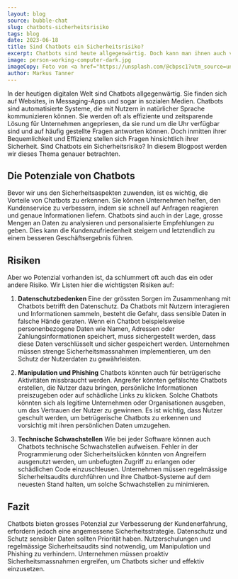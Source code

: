```yaml
---
layout: blog
source: bubble-chat
slug: chatbots-sicherheitsrisiko
tags: blog
date: 2023-06-18
title: Sind Chatbots ein Sicherheitsrisiko? 
excerpt: Chatbots sind heute allgegenwärtig. Doch kann man ihnen auch vertrauen? Dies ist eine kritische Betrachtung der Potenziale und Risiken von Chatbots.
image: person-working-computer-dark.jpg
imageCopy: Foto von <a href="https://unsplash.com/@cbpsc1?utm_source=unsplash&utm_medium=referral&utm_content=creditCopyText">Clint Patterson</a> auf <a href="https://unsplash.com/de/fotos/dYEuFB8KQJk?utm_source=unsplash&utm_medium=referral&utm_content=creditCopyText">Unsplash</a>
author: Markus Tanner
---
```


In der heutigen digitalen Welt sind Chatbots allgegenwärtig. Sie finden sich auf Websites, in Messaging-Apps und sogar in sozialen Medien. Chatbots sind automatisierte Systeme, die mit Nutzern in natürlicher Sprache kommunizieren können. Sie werden oft als effiziente und zeitsparende Lösung für Unternehmen angepriesen, da sie rund um die Uhr verfügbar sind und auf häufig gestellte Fragen antworten können. Doch inmitten ihrer Bequemlichkeit und Effizienz stellen sich Fragen hinsichtlich ihrer Sicherheit. Sind Chatbots ein Sicherheitsrisiko? In diesem Blogpost werden wir dieses Thema genauer betrachten.

## Die Potenziale von Chatbots

Bevor wir uns den Sicherheitsaspekten zuwenden, ist es wichtig, die Vorteile von Chatbots zu erkennen. Sie können Unternehmen helfen, den Kundenservice zu verbessern, indem sie schnell auf Anfragen reagieren und genaue Informationen liefern. Chatbots sind auch in der Lage, grosse Mengen an Daten zu analysieren und personalisierte Empfehlungen zu geben. Dies kann die Kundenzufriedenheit steigern und letztendlich zu einem besseren Geschäftsergebnis führen.

## Risiken

Aber wo Potenzial vorhanden ist, da schlummert oft auch das ein oder andere Risiko. Wir Listen hier die wichtigsten Risiken auf:

1. **Datenschutzbedenken**
Eine der grössten Sorgen im Zusammenhang mit Chatbots betrifft den Datenschutz. Da Chatbots mit Nutzern interagieren und Informationen sammeln, besteht die Gefahr, dass sensible Daten in falsche Hände geraten. Wenn ein Chatbot beispielsweise personenbezogene Daten wie Namen, Adressen oder Zahlungsinformationen speichert, muss sichergestellt werden, dass diese Daten verschlüsselt und sicher gespeichert werden. Unternehmen müssen strenge Sicherheitsmassnahmen implementieren, um den Schutz der Nutzerdaten zu gewährleisten.

2. **Manipulation und Phishing**
Chatbots könnten auch für betrügerische Aktivitäten missbraucht werden. Angreifer könnten gefälschte Chatbots erstellen, die Nutzer dazu bringen, persönliche Informationen preiszugeben oder auf schädliche Links zu klicken. Solche Chatbots könnten sich als legitime Unternehmen oder Organisationen ausgeben, um das Vertrauen der Nutzer zu gewinnen. Es ist wichtig, dass Nutzer geschult werden, um betrügerische Chatbots zu erkennen und vorsichtig mit ihren persönlichen Daten umzugehen.

3. **Technische Schwachstellen**
Wie bei jeder Software können auch Chatbots technische Schwachstellen aufweisen. Fehler in der Programmierung oder Sicherheitslücken könnten von Angreifern ausgenutzt werden, um unbefugten Zugriff zu erlangen oder schädlichen Code einzuschleusen. Unternehmen müssen regelmässige Sicherheitsaudits durchführen und ihre Chatbot-Systeme auf dem neuesten Stand halten, um solche Schwachstellen zu minimieren.

## Fazit

Chatbots bieten grosses Potenzial zur Verbesserung der Kundenerfahrung, erfordern jedoch eine angemessene Sicherheitsstrategie. Datenschutz und Schutz sensibler Daten sollten Priorität haben. Nutzerschulungen und regelmässige Sicherheitsaudits sind notwendig, um Manipulation und Phishing zu verhindern. Unternehmen müssen proaktiv Sicherheitsmassnahmen ergreifen, um Chatbots sicher und effektiv einzusetzen.
